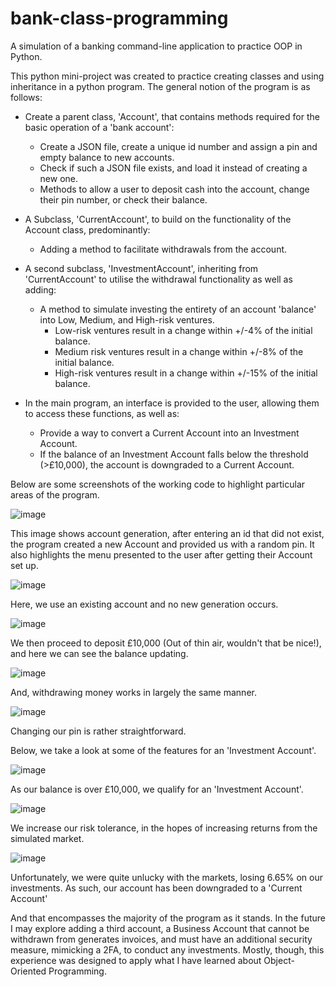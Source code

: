 # bank-class-programming
A simulation of a banking command-line application to practice OOP in Python.

This python mini-project was created to practice creating classes and using inheritance in a python program. 
The general notion of the program is as follows:
* Create a parent class, 'Account', that contains methods required for the basic operation of a 'bank account':
  *  Create a JSON file, create a unique id number and assign a pin and empty balance to new accounts.
  *  Check if such a JSON file exists, and load it instead of creating a new one. 
  *  Methods to allow a user to deposit cash into the account, change their pin number, or check their balance.


* A Subclass, 'CurrentAccount', to build on the functionality of the Account class, predominantly:
  * Adding a method to facilitate withdrawals from the account.


* A second subclass, 'InvestmentAccount', inheriting from 'CurrentAccount' to utilise the withdrawal functionality as well as adding:
  * A method to simulate investing the entirety of an account 'balance' into Low, Medium, and High-risk ventures.
    * Low-risk ventures result in a change within +/-4% of the initial balance.
    * Medium risk ventures result in a change within +/-8% of the initial balance. 
    * High-risk ventures result in a change within +/-15% of the initial balance.


* In the main program, an interface is provided to the user, allowing them to access these functions, as well as:
  * Provide a way to convert a Current Account into an Investment Account.
  * If the balance of an Investment Account falls below the threshold (>£10,000), the account is downgraded to a Current Account.


Below are some screenshots of the working code to highlight particular areas of the program. 

![image](https://user-images.githubusercontent.com/74067072/147395334-5c901525-f260-4805-97ca-65c3afda5211.png)



This image shows account generation, after entering an id that did not exist, the program created a new Account and provided us with a random pin.
It also highlights the menu presented to the user after getting their Account set up.

![image](https://user-images.githubusercontent.com/74067072/147395370-a0c00f21-be8e-40fb-a5e1-8e19612f0532.png)

Here, we use an existing account and no new generation occurs.

![image](https://user-images.githubusercontent.com/74067072/147395421-2f8aa457-bbef-4d1f-bbd7-74d080246619.png)

We then proceed to deposit £10,000 (Out of thin air, wouldn't that be nice!), and here we can see the balance updating.

![image](https://user-images.githubusercontent.com/74067072/147395455-43ce3994-cf77-44ee-90e6-db294615dd20.png)

And, withdrawing money works in largely the same manner.

![image](https://user-images.githubusercontent.com/74067072/147395488-36936d86-5db9-4d42-860a-219b033d0228.png)

Changing our pin is rather straightforward.

Below, we take a look at some of the features for an 'Investment Account'.

![image](https://user-images.githubusercontent.com/74067072/147395771-e8d9a2e9-8dba-4a4a-ab7a-3d166d85b347.png)

As our balance is over £10,000, we qualify for an 'Investment Account'.

![image](https://user-images.githubusercontent.com/74067072/147395786-831666cc-f8f8-459a-a77a-57bd5061f380.png)

We increase our risk tolerance, in the hopes of increasing returns from the simulated market.

![image](https://user-images.githubusercontent.com/74067072/147395879-82ee9fcb-ed4d-46ef-8ce2-a516c17035d7.png)

Unfortunately, we were quite unlucky with the markets, losing 6.65% on our investments. As such, our account has been downgraded to a 'Current Account'


And that encompasses the majority of the program as it stands. In the future I may explore adding a third account, a Business Account that cannot be withdrawn from generates invoices, and must have an additional security measure, mimicking a 2FA, to conduct any investments. Mostly, though, this experience was designed to apply what I have learned about Object-Oriented Programming.
